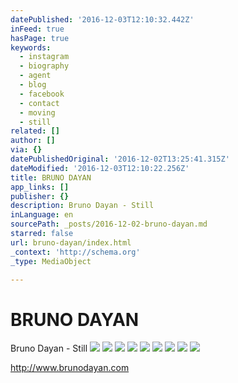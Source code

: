 ```yaml
---
datePublished: '2016-12-03T12:10:32.442Z'
inFeed: true
hasPage: true
keywords:
  - instagram
  - biography
  - agent
  - blog
  - facebook
  - contact
  - moving
  - still
related: []
author: []
via: {}
datePublishedOriginal: '2016-12-02T13:25:41.315Z'
dateModified: '2016-12-03T12:10:22.256Z'
title: BRUNO DAYAN
app_links: []
publisher: {}
description: Bruno Dayan - Still
inLanguage: en
sourcePath: _posts/2016-12-02-bruno-dayan.md
starred: false
url: bruno-dayan/index.html
_context: 'http://schema.org'
_type: MediaObject

---
```

# BRUNO DAYAN

Bruno Dayan - Still
![](https://the-grid-user-content.s3-us-west-2.amazonaws.com/94435ac6-25fb-4234-9f18-08bb96827f9a.jpg)
![](https://the-grid-user-content.s3-us-west-2.amazonaws.com/9a7c698a-38bb-407a-8c42-b4abb028fe39.jpg)
![](https://the-grid-user-content.s3-us-west-2.amazonaws.com/e59e7cf4-8884-4c82-9ca3-efdeefefdea8.jpg)
![](https://the-grid-user-content.s3-us-west-2.amazonaws.com/e71fc7c0-6a2e-41ec-8de7-ddfb62300117.jpg)
![](https://the-grid-user-content.s3-us-west-2.amazonaws.com/a5ff5017-607a-4ecb-b618-30c5f2bf67e0.jpg)
![](https://the-grid-user-content.s3-us-west-2.amazonaws.com/d0c634cb-4980-445b-95db-a0969f89f46b.jpg)
![](https://the-grid-user-content.s3-us-west-2.amazonaws.com/9128bc2c-aff5-4376-8f7d-d40fe3e9233b.jpg)
![](https://the-grid-user-content.s3-us-west-2.amazonaws.com/e42beff8-9d70-4224-8627-a87959da2e7d.jpg)
![](https://the-grid-user-content.s3-us-west-2.amazonaws.com/e969ac78-5d70-4757-bf4f-ec2c1f87f75b.jpg)

http://www.brunodayan.com